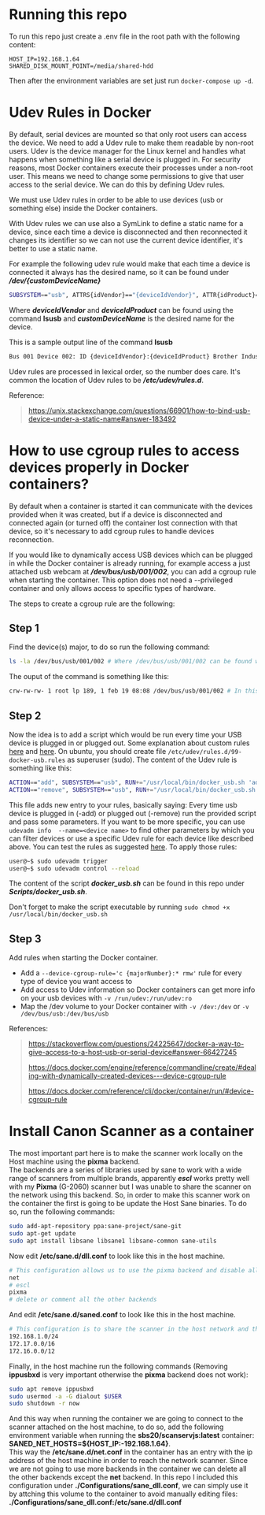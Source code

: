 # Running this repo
To run this repo just create a .env file in the root path with the following content:
```
HOST_IP=192.168.1.64
SHARED_DISK_MOUNT_POINT=/media/shared-hdd
```
Then after the environment variables are set just run ```docker-compose up -d```.

# Udev Rules in Docker
By default, serial devices are mounted so that only root users can access the device. We need to add a Udev rule to make them readable by non-root users. Udev is the device manager for the Linux kernel and handles what happens when something like a serial device is plugged in. For security reasons, most Docker containers execute their processes under a non-root user. This means we need to change some permissions to give that user access to the serial device. We can do this by defining Udev rules.

We must use Udev rules in order to be able to use devices (usb or something else) inside the Docker containers.

With Udev rules we can use also a SymLink to define a static name for a device, since each time a device is disconnected and then reconnected it changes its identifier so we can not use the current device identifier, it's better to use a static name.

For example the following udev rule would make that each time a device is connected it always has the desired name, so it can be found under ***/dev/{customDeviceName}***
```bash
SUBSYSTEM=="usb", ATTRS{idVendor}=="{deviceIdVendor}", ATTR{idProduct}=="{deviceIdProduct}", MODE="0666", SYMLINK+="{customDeviceName}"
```
Where ***deviceIdVendor*** and ***deviceIdProduct*** can be found using the command **lsusb** and ***customDeviceName*** is the desired name for the device.

This is a sample output line of the command **lsusb**
```bash
Bus 001 Device 002: ID {deviceIdVendor}:{deviceIdProduct} Brother Industries, Ltd DCP-T310
```

Udev rules are processed in lexical order, so the number does care. It's common the location of Udev rules to be ***/etc/udev/rules.d***.

Reference:
> https://unix.stackexchange.com/questions/66901/how-to-bind-usb-device-under-a-static-name#answer-183492
# How to use cgroup rules to access devices properly in Docker containers?
By default when a container is started it can communicate with the devices provided when it was created, but if a device is disconnected and connected again (or turned off) the container lost connection with that device, so it's necessary to add cgroup rules to handle devices reconnection.

If you would like to dynamically access USB devices which can be plugged in while the Docker container is already running, for example access a just attached usb webcam at ***/dev/bus/usb/001/002***, you can add a cgroup rule when starting the container. This option does not need a --privileged container and only allows access to specific types of hardware.

The steps to create a cgroup rule are the following:

## Step 1
Find the device(s) major, to do so run the following command:
```bash
ls -la /dev/bus/usb/001/002 # Where /dev/bus/usb/001/002 can be found with lsusb and it's the identifier of the usb device
```
The ouput of the command is something like this:
```bash
crw-rw-rw- 1 root lp 189, 1 feb 19 08:08 /dev/bus/usb/001/002 # In this case 189 is the major number for usb devices
```


## Step 2
Now the idea is to add a script which would be run every time your USB device is plugged in or plugged out. Some explanation about custom rules [here](https://linuxconfig.org/tutorial-on-how-to-write-basic-udev-rules-in-linux) and [here](https://stackoverflow.com/questions/13699241/passing-arguments-to-shell-script-from-udev-rules-file/14982520#14982520). On ubuntu, you should create file ```/etc/udev/rules.d/99-docker-usb.rules``` as superuser (sudo).
The content of the Udev rule is something like this:
```bash
ACTION=="add", SUBSYSTEM=="usb", RUN+="/usr/local/bin/docker_usb.sh 'added' '%E{DEVNAME}' '%M' '%m'"
ACTION=="remove", SUBSYSTEM=="usb", RUN+="/usr/local/bin/docker_usb.sh 'removed' '%E{DEVNAME}' '%M' '%m'"
```
This file adds new entry to your rules, basically saying: Every time usb device is plugged in (-add) or plugged out (-remove) run the provided script and pass some parameters. If you want to be more specific, you can use ```udevadm info  --name=<device name>``` to find other parameters by which you can filter devices or use a specific Udev rule for each device like described above. You can test the rules as suggested [here](https://superuser.com/questions/677106/how-to-check-if-a-udev-rule-fired/1530226#1530226). To apply those rules:
```bash
user@~$ sudo udevadm trigger
user@~$ sudo udevadm control --reload 
```
The content of the script ***docker_usb.sh*** can be found in this repo under ***Scripts/docker_usb.sh***.

Don't forget to make the script executable by running ```sudo chmod +x /usr/local/bin/docker_usb.sh```

## Step 3
Add rules when starting the Docker container.
- Add a ```--device-cgroup-rule='c {majorNumber}:* rmw'``` rule for every type of device you want access to
- Add access to Udev information so Docker containers can get more info on your usb devices with ```-v /run/udev:/run/udev:ro```
- Map the /dev volume to your Docker container with ```-v /dev:/dev``` or ```-v /dev/bus/usb:/dev/bus/usb```

References: 
> https://stackoverflow.com/questions/24225647/docker-a-way-to-give-access-to-a-host-usb-or-serial-device#answer-66427245
> 
> https://docs.docker.com/engine/reference/commandline/create/#dealing-with-dynamically-created-devices---device-cgroup-rule
>
> https://docs.docker.com/reference/cli/docker/container/run/#device-cgroup-rule

# Install Canon Scanner as a container
The most important part here is to make the scanner work locally on the Host machine using the **pixma** backend.
\
The backends are a series of libraries used by sane to work with a wide range of scanners from multiple brands, apparently ***escl*** works pretty well with my **Pixma** (G-2060) scanner but I was unable to share the scanner on the network using this backend.
So, in order to make this scanner work on the container the first is going to be update the Host Sane binaries.
To do so, run the following commands:
```bash
sudo add-apt-repository ppa:sane-project/sane-git
sudo apt-get update
sudo apt install libsane libsane1 libsane-common sane-utils
```
Now edit **/etc/sane.d/dll.conf** to look like this in the host machine.
```bash
# This configuration allows us to use the pixma backend and disable all the other unnecesary backends (this way the scanner detection is faster)
net
# escl
pixma
# delete or comment all the other backends
```
And edit **/etc/sane.d/saned.conf** to look like this in the host machine.
```bash
# This configuration is to share the scanner in the host network and the internal docker networks
192.168.1.0/24
172.17.0.0/16
172.16.0.0/12
```
Finally, in the host machine run the following commands (Removing **ippusbxd** is very important otherwise the **pixma** backend does not work):
```bash
sudo apt remove ippusbxd
sudo usermod -a -G dialout $USER
sudo shutdown -r now
```
And this way when running the container we are going to connect to the scanner attached on the host machine, to do so, add the following environment variable when running the **sbs20/scanservjs:latest** container: **SANED_NET_HOSTS=${HOST_IP:-192.168.1.64}**.
\
This way the **/etc/sane.d/net.conf** in the container has an entry with the ip address of the host machine in order to reach the network scanner.
Since we are not going to use more backends in the container we can delete all the other backends except the **net** backend.
In this repo I included this configuration under **./Configurations/sane_dll.conf**, we can simply use it by attching this volume to the container to avoid manually editing files: **./Configurations/sane_dll.conf:/etc/sane.d/dll.conf**
